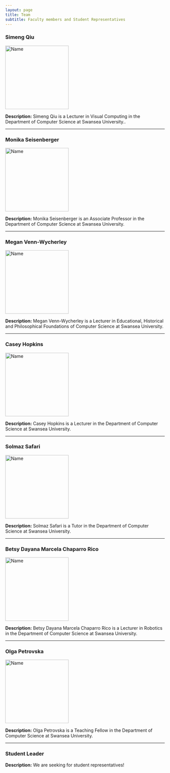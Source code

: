 ```yaml
---
layout: page
title: Team
subtitle: Faculty members and Student Representatives
---
```



### Simeng Qiu
<img src="https://qsimeng.github.io/wimcs-site/assets/img/s.png" alt="Name" style="width: 200px; height: auto; object-fit: cover;">

**Description:** Simeng Qiu is a Lecturer in Visual Computing in the Department of Computer Science at Swansea University..

---

### Monika Seisenberger
<img src="https://qsimeng.github.io/wimcs-site/assets/img/m.png" alt="Name" style="width: 200px; height: auto; object-fit: contain;">
  
**Description:** Monika Seisenberger is an Associate Professor in the Department of Computer Science at Swansea University.

---

### Megan Venn-Wycherley
<img src="https://qsimeng.github.io/wimcs-site/assets/img/me.png" alt="Name" style="width: 200px; height: auto; object-fit: contain;">

**Description:** Megan Venn-Wycherley is a Lecturer in Educational, Historical and Philosophical Foundations of Computer Science at Swansea University.

---

### Casey Hopkins
<img src="https://qsimeng.github.io/wimcs-site/assets/img/c.png" alt="Name" style="width: 200px; height: auto; object-fit: contain;">

**Description:** Casey Hopkins is a Lecturer in the Department of Computer Science at Swansea University.

---

### Solmaz Safari
<img src="https://qsimeng.github.io/wimcs-site/assets/img/so.png" alt="Name" style="width: 200px; height: auto; object-fit: contain;">

**Description:** Solmaz Safari is a Tutor in the Department of Computer Science at Swansea University.

---

### Betsy Dayana Marcela Chaparro Rico
<img src="https://qsimeng.github.io/wimcs-site/assets/img/b.png" alt="Name" style="width: 200px; height: auto; object-fit: contain;">

**Description:** Betsy Dayana Marcela Chaparro Rico is a Lecturer in Robotics in the Department of Computer Science at Swansea University.

---

### Olga Petrovska
<img src="https://qsimeng.github.io/wimcs-site/assets/img/o.png" alt="Name" style="width: 200px; height: auto; object-fit: contain;">

**Description:** Olga Petrovska is a Teaching Fellow in the Department of Computer Science at Swansea University.

---

### Student Leader
 
**Description:** We are seeking for student representatives!
